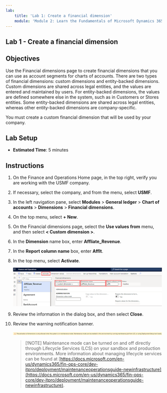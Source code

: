 ```yaml
---
lab:
    title: 'Lab 1: Create a financial dimension'
    module: 'Module 2: Learn the Fundamentals of Microsoft Dynamics 365 Finance'
---
```


## Lab 1 - Create a financial dimension

## Objectives

Use the Financial dimensions page to create financial dimensions that you can use as account segments for charts of accounts. There are two types of financial dimensions: custom dimensions and entity-backed dimensions. Custom dimensions are shared across legal entities, and the values are entered and maintained by users. For entity-backed dimensions, the values are defined somewhere else in the system, such as in Customers or Stores entities. Some entity-backed dimensions are shared across legal entities, whereas other entity-backed dimensions are company-specific.

You must create a custom financial dimension that will be used by your company.

## Lab Setup

   - **Estimated Time**: 5 minutes

## Instructions

1. On the Finance and Operations Home page, in the top right, verify you are working with the USMF company.

1. If necessary, select the company, and from the menu, select **USMF**.

1. In the left navigation pane, select **Modules** > **General ledger** > **Chart of accounts** > **Dimensions** > **Financial dimensions**.

1. On the top menu, select **+ New**.

1. On the Financial dimensions page, select the **Use values from** menu, and then select **< Custom dimension >**.

1. In the **Dimension** name box, enter **Affliate_Revenue**.

1. In the **Report column name** box, enter **Afflt**.

1. In the top menu, select **Activate**.

    ![Screenshot displaying the new custom financial dimension with the Use values from, Dimension name, Report column name and Activate menu highlighted](./media/lp2-m3-new-financial-dimension.png)

1. Review the information in the dialog box, and then select **Close**.

1. Review the warning notification banner.

    ![Screenshot displaying warning information banner referencing the maintenance mode requirement for activating a new dimension.](./media/lp2-m3-activation-warning-banner.png)

    >[!NOTE] Maintenance mode can be turned on and off directly through Lifecycle Services (LCS) on your sandbox and production environments. More information about managing lifecycle services can be found at [https://docs.microsoft.com/en-us/dynamics365/fin-ops-core/dev-itpro/deployment/maintenanceoperationsguide-newinfrastructure](https://docs.microsoft.com/en-us/dynamics365/fin-ops-core/dev-itpro/deployment/maintenanceoperationsguide-newinfrastructure).

